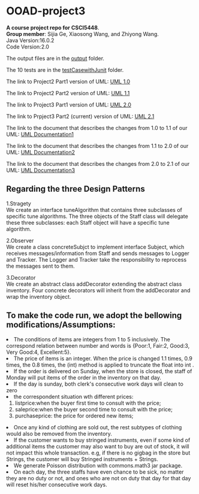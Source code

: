 # OOAD-project3
**A course project repo for CSCI5448**. <br>
**Group member**: Sijia Ge, Xiaosong Wang, and Zhiyong Wang.<br>
Java Version:16.0.2 <br>
Code Version:2.0 <br>

The output files are in the [output](https://github.com/Konic-NLP/OOAD-project/tree/Project3/output) folder. <br>

The 10 tests are in the [testCasewithJunit](https://github.com/Konic-NLP/OOAD-project/tree/Project3/testCasewithJunit) folder. <br>

The link to Project2 Part1 version of UML:
[UML 1.0](https://drive.google.com/file/d/1DqevxZm52xK2XGYTwmdSzqwT_yVpVpwH/view?usp=sharing)
<br>

The link to Project2 Part2 version of UML:
[UML 1.1](https://drive.google.com/file/d/1VHzqbyiT67pNIZOGk6VxLyTKSjVw6SfF/view?usp=sharing)
<br>

The link to Project3 Part1 version of UML:
[UML 2.0](https://drive.google.com/file/d/1hSDn2l9CgKIbKhYhrpg_vuS4Z9ieeJdF/view?usp=sharing)
<br>

The link to Prpject3 Part2 (current) version of UML:
[UML 2.1](https://drive.google.com/file/d/1m1sBKMnuXuZXXbP9N78wuhJgt7NsPCx_/view?usp=sharing)
<br>

The link to the document that describes the changes from 1.0 to 1.1 of our UML: 
[UML Documentation1](https://docs.google.com/document/d/1-oRimywqX2OO93JRNCVeBiB7w9DjRaM1/edit?usp=sharing&ouid=107958256533487600087&rtpof=true&sd=true) <br>

The link to the document that describes the changes from 1.1 to 2.0 of our UML: 
[UML Documentation2](https://docs.google.com/document/d/1BesRkDBqgKqdcQbCI5BAd9jSxvViktC3CdPi2sptryk/edit?usp=sharing) <br>

The link to the document that describes the changes from 2.0 to 2.1 of our UML: 
[UML Documentation3](https://docs.google.com/document/d/1SlzilDsgJlP43i0qHNBBo2lF20u1aGkEvNOy1AfkgkM/edit?usp=sharing) <br>

## Regarding the three Design Patterns
1.Stragety  <br>
We create an interface tuneAlgorithm that contains three subclasses of specific tune algorithms. The three objects of the Staff class will delegate these three subclasses: each Staff object will have a specific tune algorithm. <br>

2.Observer  <br>
We create a class concreteSubjct to implement interface Subject, which receives messages/information from Staff and sends messages to Logger and Tracker. The Logger and Tracker take the responsibility to reprocess the messages sent to them. <br>

3.Decorator <br>
We create an abstract class addDecorator extending the abstract class inventory. Four concrete decorators will inherit from the addDecorator and wrap the inventory object. <br>

## To make the code run, we adopt the bellowing modifications/Assumptions:
<li> The conditions of items are integers from 1 to 5 inclusively. The correspond relation between number and words is {Poor:1, Fair:2, Good:3, Very Good:4, Excellent:5}.</li>
<li> The price of items is an integer. When the price is changed 1.1 times, 0.9 times, the 0.8 times, the (int) method is applied to truncate the float into int .</li>
<li> If the order is delivered on Sunday, when the store is closed, the staff of Monday will put items of the order in the inventory on that day.</li>
<li> If the day is sunday, both clerk's consecutive work days will clean to zero</li>
<li> the correspondent situation wth different prices: 
  <ol> 
    <li>listprice:when the buyer first time to consult with the price;</li>
    <li>saleprice:when the buyer second time to consult with the price;</li>
    <li>purchaseprice: the price for ordered new items;</li>
    </ol>

<li> Once any kind of clothing are sold out, the rest subtypes of clothing would also be removed from the inventory. </li>
<li> If the customer wants to buy stringed instruments, even if some kind of additional items the customer may also want to buy are out of stock, it will not impact this whole transaction. e.g, if there is no gigbag in the store but Strings, the customer will buy Stringed instruments + Strings.</li>

<li> We generate Poisson distribution with commons.math3 jar package.</li>
<li> On each day, the three staffs have even chance to be sick, no matter they are no duty or not, and ones who are not on duty that day for that day will reset his/her consecutive work days.</li> 

